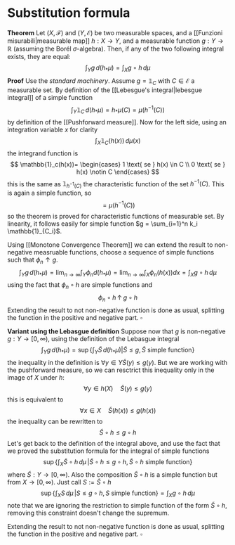 # Substitution formula

**Theorem** Let $(X,\mathcal{F})$ and $(Y, \mathcal{E})$ be two measurable spaces, and a [[Funzioni misurabili|measurable map]] $h : X \to Y$, and a measurable function $g : Y \to \mathbb{R}$ (assuming the Borél $\sigma$-algebra). Then, if any of the two following integral exists, they are equal:
$$
\int_Y g\,d(h_*\mu) = \int_X g\circ h \,d\mu
$$
**Proof** Use the _standard machinery_.
Assume $g = \mathbb{1}_C$ with $C \in \mathcal{E}$ a measurable set. By definition of the [[Lebesgue's integral|lebesgue integral]] of a simple function
$$
\int_Y \mathbb{1}_C\,d(h_*\mu) = h_*\mu(C) = \mu(h^{-1}(C))
$$
by definition of the [[Pushforward measure]]. 
Now for the left side, using an integration variable $x$ for clarity
$$
\int_X  \mathbb{1}_C(h(x))\,d\mu(x)
$$
the integrand function is
$$
\mathbb{1}_c(h(x))=
\begin{cases}
1 \text{ se } h(x) \in C \\
0 \text{ se } h(x) \notin C
\end{cases}
$$
this is the same as $\mathbb{1}_{h^{-1}(C)}$  the characteristic function of the set $h^{-1}(C)$. This is again a simple function, so
$$
= \mu(h^{-1}(C))
$$
so the theorem is proved for characteristic functions of measurable set. 
By linearity, it follows easily for simple function $g = \sum_{i=1}^n k_i \mathbb{1}_{C_i}$.

Using [[Monotone Convergence Theorem]] we can extend the result to non-negative measruable functions, choose a sequence of simple functions such that $\phi_n \uparrow g$.
$$
\int_Y g \,d(h_*\mu) = \lim_{n\to\infty} \int_Y \phi_n d(h_*\mu) = \lim_{n\to\infty} \int_X \phi_n(h(x))dx = \int_X g\circ h \,d\mu
$$
using the fact that $\phi_n\circ h$ are simple functions and
$$
\phi_n\circ h \,\uparrow\, g \circ h
$$
Extending the result to not non-negative function is done as usual, splitting the function in the positive and negative part. $\square$ 

**Variant using the Lebasgue definition**
Suppose now that $g$ is non-negative $g : Y \to [0,\infty)$, using the definition of the Lebasgue integral
$$
\int_Y g\, d(h_*\mu) = \sup \left\{ \int_Y \tilde S\, d(h_*\mu) \Big\vert \tilde S \leq g, \tilde S \text{ simple function} \right\}
$$
the inequality in the definition is $\forall y \in Y \tilde S(y) \leq g(y)$. But we are working with the pushforward measure, so we can resctrict this inequality only in the image of $X$ under $h$:
$$
\forall y \in h(X) \quad\tilde S(y) \leq g(y)
$$
this is equivalent to
$$
\forall x \in X \quad \tilde S(h(x)) \leq g(h(x)) 
$$
the inequality can be rewritten to
$$
\tilde S \circ h \leq g \circ h
$$
Let's get back to the definition of the integral above, and use the fact that we proved the substitution formula for the integral of simple functions
$$
\sup \left\{ \int_X \tilde S\circ h\, d\mu \,\Big\vert \tilde S \circ h \leq g\circ h, \tilde S\circ h \text{ simple function} \right\}
$$
where $\tilde S : Y \to [0,\infty)$. Also the composition $\tilde S \circ h$ is a simple function but from $X \to [0,\infty)$. Just call $S := \tilde S \circ h$
$$
\sup \left\{ \int_X S\, d\mu \,\Big\vert S \leq g\circ h, S \text{ simple function} \right\} = \int_X g \circ h \, d\mu
$$
note that we are ignoring the restriction to simple function of the form $\tilde S \circ h$, removing this constraint doesn't change the supremum.

Extending the result to not non-negative function is done as usual, splitting the function in the positive and negative part. $\square$

